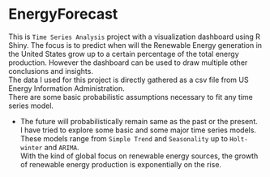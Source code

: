 # EnergyForecast
This is `Time Series Analysis` project with a visualization dashboard using R Shiny. The focus is to predict when will the Renewable Energy generation in the United States grow up to a certain percentage of the total energy production. However the dashboard can be used to draw multiple other conclusions and insights. <br>
The data I used for this project is directly gathered as a csv file from US Energy Information Administration. <br>
There are some basic probabilistic assumptions necessary to fit any time series model. <br>
* The future will probabilistically remain same as the past or the present. <br> 
I have tried to explore some basic and some major time series models. These models range from `Simple Trend` and `Seasonality` up to `Holt-winter` and `ARIMA`. <br>
With the kind of global focus on renewable energy sources, the growth of renewable energy production is exponentially on the rise. <br>

